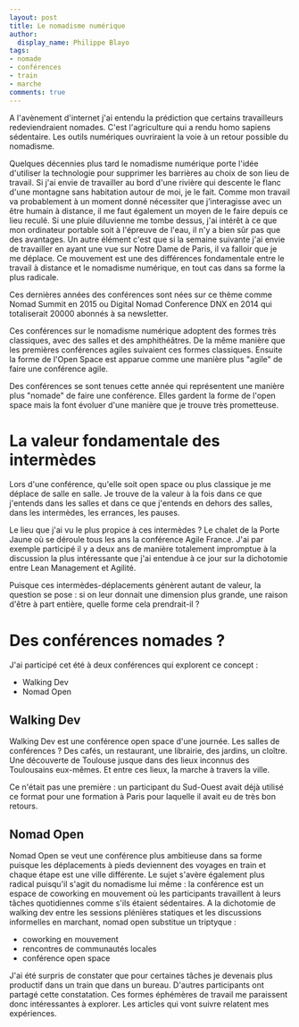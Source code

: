 ```yaml
---
layout: post
title: Le nomadisme numérique
author:
  display_name: Philippe Blayo
tags:
- nomade
- conférences
- train
- marche
comments: true
---
```

A l'avènement d'internet j'ai entendu la prédiction que certains travailleurs redeviendraient nomades.
C'est l'agriculture qui a rendu homo sapiens sédentaire. Les outils numériques ouvriraient la voie à un retour possible du nomadisme.

Quelques décennies plus tard le nomadisme numérique porte l'idée d'utiliser la technologie pour supprimer les barrières au choix de son lieu de travail. Si j'ai envie de travailler au bord d'une rivière qui descente le flanc d'une montagne sans habitation autour de moi, je le fait.
Comme mon travail va probablement à un moment donné nécessiter que j’interagisse avec un être humain à distance, il me faut également un moyen de le faire depuis ce lieu reculé.
Si une pluie diluvienne me tombe dessus, j'ai intérêt à ce que mon ordinateur portable soit à l'épreuve de l'eau, il n'y a bien sûr pas que des avantages.
Un autre élément c'est que si la semaine suivante j'ai envie de travailler en ayant une vue sur Notre Dame de Paris, il
va falloir que je me déplace. Ce mouvement est une des différences fondamentale entre le travail à distance et le nomadisme numérique, en tout cas dans sa forme la plus radicale.

Ces dernières années des conférences sont nées sur ce thème comme Nomad Summit en 2015 ou Digital Nomad Conference DNX en 2014 qui totaliserait 20000 abonnés à sa newsletter.

Ces conférences sur le nomadisme numérique adoptent des formes très classiques, avec des salles et des amphithéâtres.
De la même manière que les premières conférences agiles suivaient ces formes classiques. Ensuite la forme de l'Open Space est apparue comme une manière plus "agile" de faire une conférence agile.

Des conférences se sont tenues cette année qui représentent une manière plus "nomade" de faire une conférence. 
Elles gardent la forme de l'open space mais la font évoluer d'une manière que je trouve très prometteuse.


# La valeur fondamentale des intermèdes

Lors d'une conférence, qu'elle soit open space ou plus classique je me déplace de salle en salle.
Je trouve de la valeur à la fois dans ce que j'entends dans les salles et dans ce que j'entends en dehors des salles, dans les intermèdes, les errances, les pauses.

Le lieu que j'ai vu le plus propice à ces intermèdes ? Le chalet de la Porte Jaune où se déroule tous les ans la conférence Agile France. J'ai par exemple participé il y a deux ans de manière totalement impromptue à la discussion la plus intéressante que j'ai entendue à ce jour sur la dichotomie entre Lean Management et Agilité.

Puisque ces intermèdes-déplacements génèrent autant de valeur, la question se pose : si on leur donnait une dimension plus grande, une raison d'être à part entière, quelle forme cela prendrait-il ?

# Des conférences nomades ?

J'ai participé cet été à deux conférences qui explorent ce concept :

- Walking Dev
- Nomad Open

## Walking Dev

Walking Dev est une conférence open space d'une journée. Les salles de conférences ? Des cafés, un restaurant, une librairie, des jardins, un cloître. Une découverte de Toulouse jusque dans des lieux inconnus des Toulousains eux-mêmes. Et entre ces lieux, la marche à travers la ville.

Ce n'était pas une première : un participant du Sud-Ouest avait déjà utilisé ce format pour une formation à Paris pour laquelle il avait eu de très bon retours.

## Nomad Open

Nomad Open se veut une conférence plus ambitieuse dans sa forme puisque les déplacements à pieds deviennent des voyages en train et chaque étape est une ville différente. Le sujet s'avère également plus radical puisqu'il s'agit du nomadisme lui même : la conférence est un espace de coworking en mouvement où les participants travaillent à leurs tâches quotidiennes comme s'ils étaient sédentaires. A la dichotomie de walking dev entre les sessions plénières statiques et les discussions informelles en marchant, nomad open substitue un triptyque :

- coworking en mouvement
- rencontres de communautés locales
- conférence open space

J'ai été surpris de constater que pour certaines tâches je devenais plus productif dans un train que dans un bureau. D'autres participants ont partagé cette constatation.
Ces formes éphémères de travail me paraissent donc intéressantes à explorer. Les articles qui vont suivre relatent mes expériences.
